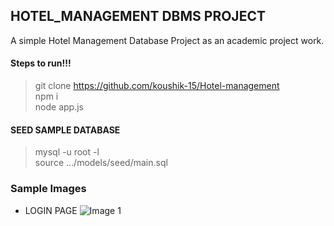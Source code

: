 ## HOTEL_MANAGEMENT DBMS PROJECT

A simple Hotel Management Database Project as an academic project work.

#### Steps to run!!!

> git clone https://github.com/koushik-15/Hotel-management<br />
> npm i <br />
> node app.js

#### SEED SAMPLE DATABASE

> mysql -u root -l  <br />
> source .../models/seed/main.sql

### Sample Images
-  LOGIN PAGE
![Image 1](https://github.com/anurag0608/dbms-sql-project/blob/master/ss/1.png)


